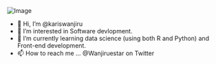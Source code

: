 <div>
  <img src='' alt="Image"/>
</div>

- 👋 Hi, I’m @kariswanjiru
- 👀 I’m interested in Software devlopment.
- 🌱 I’m currently learning data science (using both R and Python) and Front-end development.
- 📫 How to reach me ... @Wanjiruestar on Twitter

<!---
kariswanjiru/kariswanjiru is a ✨ special ✨ repository because its `README.md` (this file) appears on your GitHub profile.
You can click the Preview link to take a look at your changes.
--->
